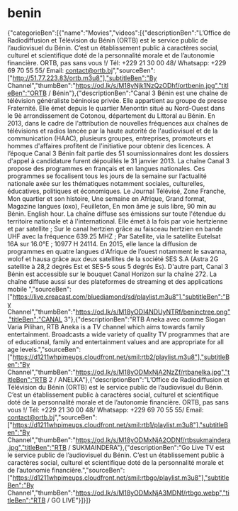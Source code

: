 # benin
{"categorieBen":[{"name":"Movies","videos":[{"descriptionBen":"L’Office de Radiodiffusion et Télévision du Bénin (ORTB) est le service public de l’audiovisuel du Bénin. C’est un établissement public à caractères social, culturel et scientifique doté de la personnalité morale et de l’autonomie financière. ORTB, pas sans vous !/ Tél: +229 21 30 00 48/ Whatsapp: +229 69 70 55 55/ Email: contact@ortb.bj","sourceBen":["http://51.77.223.83/ortb.m3u8"],"subtitleBen":"By Channel","thumbBen":"https://od.lk/s/M18yNjk1NzQzODhf/ortbenin.jpg","titleBen":"ORTB / Bénin"},{"descriptionBen":"Canal 3 Bénin est une chaîne de télévision généraliste béninoise privée. Elle appartient au groupe de presse Fraternité. Elle émet depuis le quartier Menontin situé au Nord-Ouest dans le 9è arrondissement de Cotonou, département du Littoral au Bénin. En 2013, dans le cadre de l'attribution de nouvelles fréquences aux chaînes de télévisions et radios lancée par la haute autorité de l'audiovisuel et de la communication (HAAC), plusieurs groupes, entreprises, promoteurs et hommes d'affaires profitent de l'initiative pour obtenir des licences. A l’époque Canal 3 Bénin fait partie des 51 soumissionnaires dont les dossiers d'appel à candidature furent dépouillés le 31 janvier 2013. La chaîne Canal 3 propose des programmes en français et en langues nationales. Ces programmes se focalisent tous les jours de la semaine sur l’actualité nationale axée sur les thématiques notamment sociales, culturelles, éducatives, politiques et économiques. Le Journal Télévisé, Zone Franche, Mon quartier et son histoire, Une semaine en Afrique, Grand format, Magazine langues (oxo), Feuilleton, En mon âme je suis libre, 90 min au Bénin. English hour. La chaîne diffuse ses émissions sur toute l'étendue du territoire nationale et à l'international. Elle émet à la fois par voie hertzienne et par satellite ; Sur le canal hertzien grâce au faisceau hertzien en bande UHF avec la fréquence 639.25 MHZ ; Par Satellite, via le satellite Eutelsat 16A sur 16.0°E ; 10977 H 24114.
En 2015, elle lance la diffusion de programmes en quatre langues d'Afrique de l’ouest notamment le savanna, wolof et hausa grâce aux deux satellites de la société SES S.A (Astra 2G satellite à 28,2 degrés Est et SES-5 sous 5 degrés Es). D'autre part, Canal 3 Bénin est accessible sur le bouquet Canal Horizon sur la chaîne 272. La chaîne diffuse aussi sur des plateformes de streaming et des applications mobile ","sourceBen":["https://live.creacast.com/bluediamond/sd/playlist.m3u8"],"subtitleBen":"By Channel","thumbBen":"https://od.lk/s/M18yODI4NDUyNTRf/beninctree.png","titleBen":"CANAL 3"},{"descriptionBen":"RTB Aneka avec comme Slogan Varia Pilihan, RTB Aneka is a TV channel which aims towards family entertainment. Broadcasts a wide variety of quality TV programmes that are of educational, family and entertainment values and are appropriate for all age levels.","sourceBen":["https://d1211whpimeups.cloudfront.net/smil:rtb2/playlist.m3u8"],"subtitleBen":"By Channel","thumbBen":"https://od.lk/s/M18yODMxNjA2NzZf/rtbanelka.jpg","titleBen":"RTB 2 / ANELKA"},{"descriptionBen":"L’Office de Radiodiffusion et Télévision du Bénin (ORTB) est le service public de l’audiovisuel du Bénin. C’est un établissement public à caractères social, culturel et scientifique doté de la personnalité morale et de l’autonomie financière. ORTB, pas sans vous !/ Tél: +229 21 30 00 48/ Whatsapp: +229 69 70 55 55/ Email: contact@ortb.bj","sourceBen":["https://d1211whpimeups.cloudfront.net/smil:rtb1/playlist.m3u8"],"subtitleBen":"By Channel","thumbBen":"https://od.lk/s/M18yODMxNjA2ODNf/rtbsukmaindera.jpg","titleBen":"RTB / SUKMAINDERA"},{"descriptionBen":"Go Live TV est le service public de l’audiovisuel du Bénin. C’est un établissement public à caractères social, culturel et scientifique doté de la personnalité morale et de l’autonomie financière.","sourceBen":["https://d1211whpimeups.cloudfront.net/smil:rtbgo/playlist.m3u8"],"subtitleBen":"By Channel","thumbBen":"https://od.lk/s/M18yODMxNjA3MDNf/rtbgo.webp","titleBen":"RTB / GO LIVE"}]}]}

